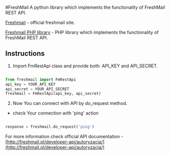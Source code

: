 #FreshMail
A python library which implements the functionality of FreshMail REST API.

[Freshmail](http://freshmail.pl/) - official freshmail site.

[Freshmail PHP library](https://github.com/FreshMail/REST-API) - PHP library which implements the functionality of FreshMail REST API.

## Instructions 

1. Import FmRestApi class and provide both: API_KEY and API_SECRET.

```python

from freshmail import FmRestApi
api_key = YOUR_API_KEY 
api_secret = YOUR_API_SECRET
freshmail = FmRestApi(api_key, api_secret)
```

2. Now You can connect with API by do_request method.

- check Your connection with 'ping' action

```python

response = freshmail.do_request('ping')
```

For more information check official API documentation -[http://freshmail.pl/developer-api/autoryzacja/](http://freshmail.pl/developer-api/autoryzacja/)
